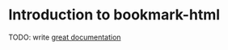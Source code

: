 # Introduction to bookmark-html

TODO: write [great documentation](http://jacobian.org/writing/great-documentation/what-to-write/)
